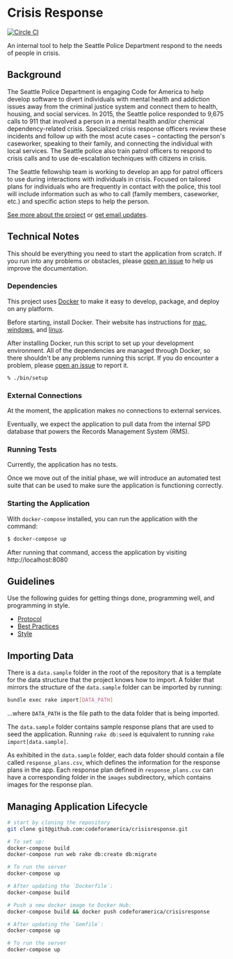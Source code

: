 # Crisis Response

[![Circle CI](https://circleci.com/gh/codeforamerica/crisisresponse.svg?style=svg&circle-token=3dbea1eed1c1d0e056ef0ceaeb0f54039facd079)](https://circleci.com/gh/codeforamerica/crisisresponse)

An internal tool to help the Seattle Police Department
respond to the needs of people in crisis.

## Background

The Seattle Police Department is engaging Code for America
to help develop software to divert individuals
with mental health and addiction issues
away from the criminal justice system
and connect them to health, housing, and social services.
In 2015, the Seattle police responded to 9,675 calls to 911
that involved a person
in a mental health and/or chemical dependency-related crisis.
Specialized crisis response officers review these incidents
and follow up with the most acute cases –
contacting the person's caseworker,
speaking to their family,
and connecting the individual with local services.
The Seattle police also train patrol officers
to respond to crisis calls
and to use de-escalation techniques
with citizens in crisis.

The Seattle fellowship team is working to develop an app
for patrol officers to use
during interactions with individuals in crisis.
Focused on tailored plans
for individuals who are frequently in contact with the police,
this tool will include information such as who to call
(family members, caseworker, etc.)
and specific action steps to help the person.

[See more about the project][more] or [get email updates][updates].

[more]: http://c4a-sea-2016.tumblr.com/
[updates]: http://codeforamerica.us13.list-manage.com/subscribe?u=6100a3c3b87484e2482c465f2&id=4f2ea46fa4

## Technical Notes

This should be everything you need to start the application from scratch.
If you run into any problems or obstacles,
please [open an issue] to help us improve the documentation.

[open an issue]: https://github.com/codeforamerica/crisisresponse/issues/new

### Dependencies

This project uses [Docker] to make it easy
to develop, package, and deploy on any platform.

Before starting, install Docker.
Their website has instructions for [mac], [windows], and [linux].

After installing Docker,
run this script to set up your development environment.
All of the dependencies are managed through Docker,
so there shouldn't be any problems running this script.
If you do encounter a problem, please [open an issue] to report it.

    % ./bin/setup

[Docker]: https://www.docker.com/
[mac]: https://docs.docker.com/mac/
[windows]: https://docs.docker.com/windows/
[linux]: https://docs.docker.com/linux/
[open an issue]: https://github.com/codeforamerica/crisisresponse

### External Connections

At the moment, the application makes no connections to external services.

Eventually, we expect the application to pull data
from the internal SPD database that powers the Records Management System (RMS).

### Running Tests

Currently, the application has no tests.

Once we move out of the initial phase, we will introduce an automated test suite
that can be used to make sure the application is functioning correctly.

### Starting the Application

With `docker-compose` installed, you can run the application with the command:

```bash
$ docker-compose up
```

After running that command,
access the application by visiting http://localhost:8080

## Guidelines

Use the following guides for getting things done, programming well, and
programming in style.

* [Protocol](http://github.com/thoughtbot/guides/blob/master/protocol)
* [Best Practices](http://github.com/thoughtbot/guides/blob/master/best-practices)
* [Style](http://github.com/thoughtbot/guides/blob/master/style)

## Importing Data

There is a `data.sample` folder in the root of the repository
that is a template for the data structure that the project knows how to import.
A folder that mirrors the structure of the `data.sample` folder
can be imported by running:

```bash
bundle exec rake import[DATA_PATH]
```

...where `DATA_PATH` is the file path to the data folder that is being imported.

The `data.sample` folder contains sample response plans
that are used to seed the application.
Running `rake db:seed` is equivalent to running `rake import[data.sample]`.

As exhibited in the `data.sample` folder,
each data folder should contain a file called `response_plans.csv`,
which defines the information for the response plans in the app.
Each response plan defined in `response_plans.csv`
can have a corresponding folder in the `images` subdirectory,
which contains images for the response plan.

## Managing Application Lifecycle

```bash
# start by cloning the repository
git clone git@github.com:codeforamerica/crisisresponse.git

# To set up:
docker-compose build
docker-compose run web rake db:create db:migrate

# To run the server
docker-compose up

# After updating the `Dockerfile`:
docker-compose build

# Push a new docker image to Docker Hub:
docker-compose build && docker push codeforamerica/crisisresponse

# After updating the `Gemfile`:
docker-compose up

# To run the server
docker-compose up
```
